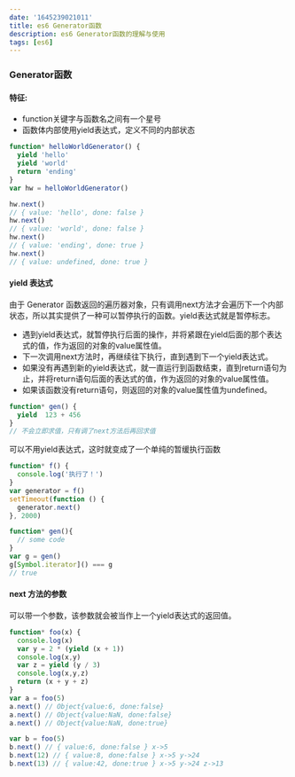 ```yaml
---
date: '1645239021011'
title: es6 Generator函数
description: es6 Generator函数的理解与使用
tags: [es6]
---
```

### Generator函数
#### 特征:
 - function关键字与函数名之间有一个星号
 - 函数体内部使用yield表达式，定义不同的内部状态
```javascript
function* helloWorldGenerator() {
  yield 'hello'
  yield 'world'
  return 'ending'
}
var hw = helloWorldGenerator()

hw.next()
// { value: 'hello', done: false }
hw.next()
// { value: 'world', done: false }
hw.next()
// { value: 'ending', done: true }
hw.next()
// { value: undefined, done: true }
```
#### yield 表达式
由于 Generator 函数返回的遍历器对象，只有调用next方法才会遍历下一个内部状态，所以其实提供了一种可以暂停执行的函数。yield表达式就是暂停标志。  
 - 遇到yield表达式，就暂停执行后面的操作，并将紧跟在yield后面的那个表达式的值，作为返回的对象的value属性值。  
 - 下一次调用next方法时，再继续往下执行，直到遇到下一个yield表达式。  
 - 如果没有再遇到新的yield表达式，就一直运行到函数结束，直到return语句为止，并将return语句后面的表达式的值，作为返回的对象的value属性值。  
 - 如果该函数没有return语句，则返回的对象的value属性值为undefined。  
```javascript
function* gen() {
  yield  123 + 456
}
// 不会立即求值，只有调了next方法后再回求值
```
可以不用yield表达式，这时就变成了一个单纯的暂缓执行函数
```javascript
function* f() {
  console.log('执行了！')
}
var generator = f()
setTimeout(function () {
  generator.next()
}, 2000)
```
```javascript
function* gen(){
  // some code
}
var g = gen()
g[Symbol.iterator]() === g
// true
```
#### next 方法的参数 
可以带一个参数，该参数就会被当作上一个yield表达式的返回值。
```javascript
function* foo(x) {
  console.log(x)
  var y = 2 * (yield (x + 1))
  console.log(x,y)
  var z = yield (y / 3)
  console.log(x,y,z)
  return (x + y + z)
}
var a = foo(5)
a.next() // Object{value:6, done:false}
a.next() // Object{value:NaN, done:false}
a.next() // Object{value:NaN, done:true}

var b = foo(5)
b.next() // { value:6, done:false } x->5
b.next(12) // { value:8, done:false } x->5 y->24
b.next(13) // { value:42, done:true } x->5 y->24 z->13
```
